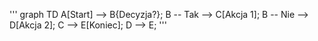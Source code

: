 '''
graph TD
    A[Start] --> B{Decyzja?};
    B -- Tak --> C[Akcja 1];
    B -- Nie --> D[Akcja 2];
    C --> E[Koniec];
    D --> E;
    '''
